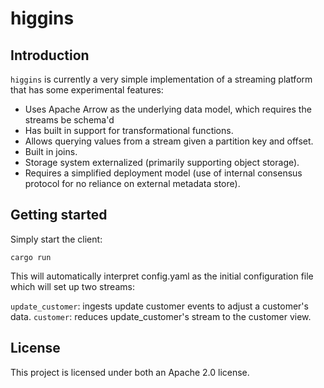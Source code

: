 # higgins

## Introduction 

`higgins` is currently a very simple implementation of a streaming platform that has some experimental features: 

- Uses Apache Arrow as the underlying data model, which requires the streams be schema'd
- Has built in support for transformational functions. 
- Allows querying values from a stream given a partition key and offset. 
- Built in joins. 
- Storage system externalized (primarily supporting object storage).
- Requires a simplified deployment model (use of internal consensus protocol for no reliance on external metadata store).

## Getting started

Simply start the client: 

```cargo run```

This will automatically interpret config.yaml as the initial configuration file which will set up two streams: 

`update_customer`: ingests update customer events to adjust a customer's data. 
`customer`: reduces update_customer's stream to the customer view. 


## License

This project is licensed under both an Apache 2.0 license.